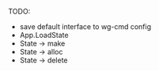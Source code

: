 
TODO:
- save default interface to wg-cmd config
- App.LoadState
- State -> make
- State -> alloc 
- State -> delete 